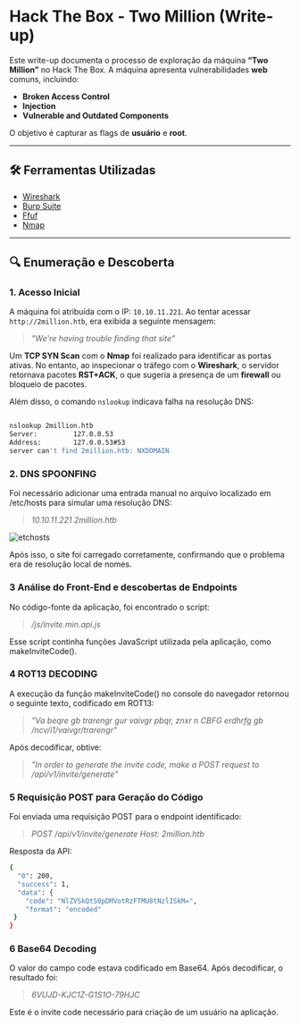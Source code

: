 # Hack The Box - Two Million (Write-up)

Este write-up documenta o processo de exploração da máquina **“Two Million”** no Hack The Box. A máquina apresenta vulnerabilidades **web** comuns, incluindo:

- **Broken Access Control**
- **Injection**
- **Vulnerable and Outdated Components**

O objetivo é capturar as flags de **usuário** e **root**.

---

## 🛠️ Ferramentas Utilizadas

- [Wireshark](https://www.wireshark.org/)
- [Burp Suite](https://portswigger.net/burp)
- [Ffuf](https://github.com/ffuf/ffuf)
- [Nmap](https://nmap.org/)

---

## 🔍 Enumeração e Descoberta

### 1. Acesso Inicial

A máquina foi atribuída com o IP: `10.10.11.221`. Ao tentar acessar `http://2million.htb`, era exibida a seguinte mensagem:

> *"We're having trouble finding that site"*

Um **TCP SYN Scan** com o **Nmap** foi realizado para identificar as portas ativas. No entanto, ao inspecionar o tráfego com o **Wireshark**, o servidor retornava pacotes **RST+ACK**, o que sugeria a presença de um **firewall** ou bloqueio de pacotes.

Além disso, o comando `nslookup` indicava falha na resolução DNS:

```bash

nslookup 2million.htb
Server:         127.0.0.53
Address:        127.0.0.53#53
server can't find 2million.htb: NXDOMAIN
```
### 2. DNS SPOONFING

Foi necessário adicionar uma entrada manual no arquivo localizado em /etc/hosts para simular uma resolução DNS:

> *10.10.11.221 2million.htb*

![etchosts](https://github.com/user-attachments/assets/238e65d1-4b02-49a5-9ec5-8877f7ce04b8)

Após isso, o site foi carregado corretamente, confirmando que o problema era de resolução local de nomes.


### 3 Análise do Front-End e descobertas de Endpoints

No código-fonte da aplicação, foi encontrado o script:

> */js/invite.min.api.js*

Esse script continha funções JavaScript utilizada pela aplicação, como makeInviteCode().


### 4 ROT13 DECODING

A execução da função makeInviteCode() no console do navegador retornou o seguinte texto, codificado em ROT13:

> *"Va beqre gb trarengr gur vaivgr pbqr, znxr n CBFG erdhrfg gb /ncv/i1/vaivgr/trarengr"*

Após decodificar, obtive: 

> *"In order to generate the invite code, make a POST request to /api/v1/invite/generate"*

### 5 Requisição POST para Geração do Código

Foi enviada uma requisição POST para o endpoint identificado: 

> *POST /api/v1/invite/generate
Host: 2million.htb*

Resposta da API:
```bash
{
  "0": 200,
  "success": 1,
  "data": {
    "code": "NlZVSkQtS0pDMVotRzFTMU8tNzlISkM=",
    "format": "encoded"
 }
}
```

### 6 Base64 Decoding

O valor do campo code estava codificado em Base64. Após decodificar, o resultado foi:

> *6VUJD-KJC1Z-G1S1O-79HJC*

Este é o invite code necessário para criação de um usuário na aplicação.


